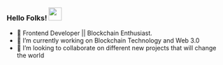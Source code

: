 ### Hello Folks! <img src="https://raw.githubusercontent.com/MartinHeinz/MartinHeinz/master/wave.gif" width="30px">





- 🔭 Frontend Developer || Blockchain Enthusiast.
- 🌱 I’m currently working on Blockchain Technology and Web 3.0
- 👯 I’m looking to collaborate on different new projects that will change the world
<!-- - 😄 
- ⚡ Fun fact: I'm  -->
